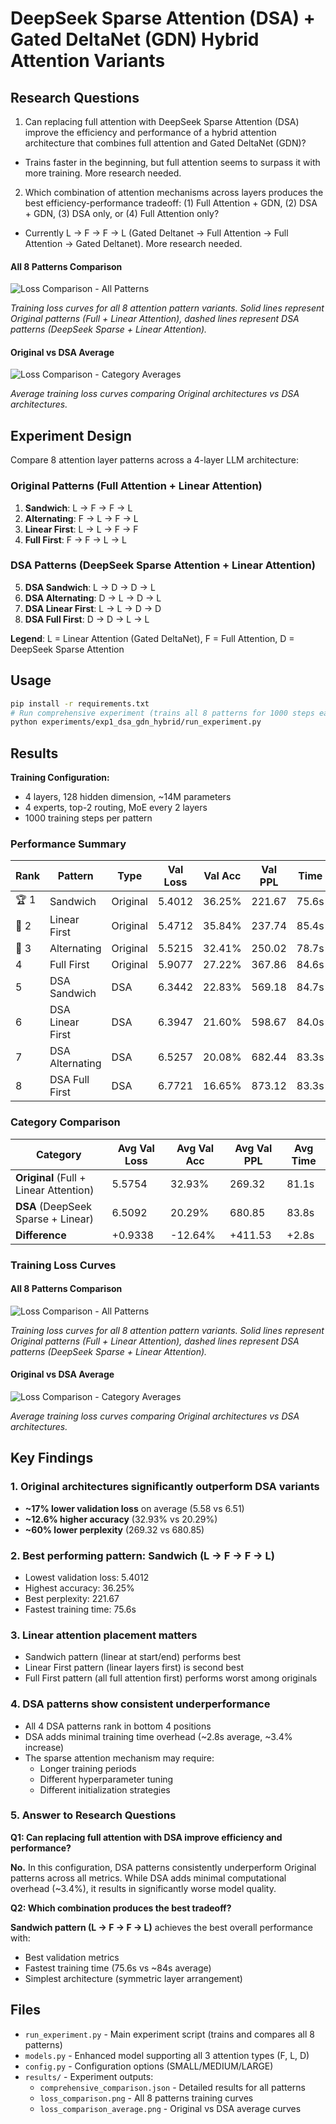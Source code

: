 # DeepSeek Sparse Attention (DSA) + Gated DeltaNet (GDN) Hybrid Attention Variants

## Research Questions

1. Can replacing full attention with DeepSeek Sparse Attention (DSA) improve the efficiency and performance of a hybrid attention architecture that combines full attention and Gated DeltaNet (GDN)?

- Trains faster in the beginning, but full attention seems to surpass it with more training. More research needed.

2. Which combination of attention mechanisms across layers produces the best efficiency-performance tradeoff: (1) Full Attention + GDN, (2) DSA + GDN, (3) DSA only, or (4) Full Attention only?

- Currently L → F → F → L (Gated Deltanet → Full Attention → Full Attention → Gated Deltanet). More research needed.

#### All 8 Patterns Comparison
![Loss Comparison - All Patterns](results/loss_comparison.png)

*Training loss curves for all 8 attention pattern variants. Solid lines represent Original patterns (Full + Linear Attention), dashed lines represent DSA patterns (DeepSeek Sparse + Linear Attention).*

#### Original vs DSA Average
![Loss Comparison - Category Averages](results/loss_comparison_average.png)

*Average training loss curves comparing Original architectures vs DSA architectures.*

## Experiment Design

Compare 8 attention layer patterns across a 4-layer LLM architecture:

### Original Patterns (Full Attention + Linear Attention)
1. **Sandwich**: L → F → F → L
2. **Alternating**: F → L → F → L
3. **Linear First**: L → L → F → F
4. **Full First**: F → F → L → L

### DSA Patterns (DeepSeek Sparse Attention + Linear Attention)
5. **DSA Sandwich**: L → D → D → L
6. **DSA Alternating**: D → L → D → L
7. **DSA Linear First**: L → L → D → D
8. **DSA Full First**: D → D → L → L

**Legend**: L = Linear Attention (Gated DeltaNet), F = Full Attention, D = DeepSeek Sparse Attention

## Usage

```bash
pip install -r requirements.txt
# Run comprehensive experiment (trains all 8 patterns for 1000 steps each)
python experiments/exp1_dsa_gdn_hybrid/run_experiment.py
```

## Results

**Training Configuration:**
- 4 layers, 128 hidden dimension, ~14M parameters
- 4 experts, top-2 routing, MoE every 2 layers
- 1000 training steps per pattern

### Performance Summary

| Rank | Pattern | Type | Val Loss | Val Acc | Val PPL | Time |
|------|---------|------|----------|---------|---------|------|
| 🏆 1 | Sandwich | Original | 5.4012 | 36.25% | 221.67 | 75.6s |
| 🥈 2 | Linear First | Original | 5.4712 | 35.84% | 237.74 | 85.4s |
| 🥉 3 | Alternating | Original | 5.5215 | 32.41% | 250.02 | 78.7s |
| 4 | Full First | Original | 5.9077 | 27.22% | 367.86 | 84.6s |
| 5 | DSA Sandwich | DSA | 6.3442 | 22.83% | 569.18 | 84.7s |
| 6 | DSA Linear First | DSA | 6.3947 | 21.60% | 598.67 | 84.0s |
| 7 | DSA Alternating | DSA | 6.5257 | 20.08% | 682.44 | 83.3s |
| 8 | DSA Full First | DSA | 6.7721 | 16.65% | 873.12 | 83.3s |

### Category Comparison

| Category | Avg Val Loss | Avg Val Acc | Avg Val PPL | Avg Time |
|----------|--------------|-------------|-------------|----------|
| **Original** (Full + Linear Attention) | 5.5754 | 32.93% | 269.32 | 81.1s |
| **DSA** (DeepSeek Sparse + Linear) | 6.5092 | 20.29% | 680.85 | 83.8s |
| **Difference** | +0.9338 | -12.64% | +411.53 | +2.8s |

### Training Loss Curves

#### All 8 Patterns Comparison
![Loss Comparison - All Patterns](results/loss_comparison.png)

*Training loss curves for all 8 attention pattern variants. Solid lines represent Original patterns (Full + Linear Attention), dashed lines represent DSA patterns (DeepSeek Sparse + Linear Attention).*

#### Original vs DSA Average
![Loss Comparison - Category Averages](results/loss_comparison_average.png)

*Average training loss curves comparing Original architectures vs DSA architectures.*

## Key Findings

### 1. Original architectures significantly outperform DSA variants
- **~17% lower validation loss** on average (5.58 vs 6.51)
- **~12.6% higher accuracy** (32.93% vs 20.29%)
- **~60% lower perplexity** (269.32 vs 680.85)

### 2. Best performing pattern: Sandwich (L → F → F → L)
- Lowest validation loss: 5.4012
- Highest accuracy: 36.25%
- Best perplexity: 221.67
- Fastest training time: 75.6s

### 3. Linear attention placement matters
- Sandwich pattern (linear at start/end) performs best
- Linear First pattern (linear layers first) is second best
- Full First pattern (all full attention first) performs worst among originals

### 4. DSA patterns show consistent underperformance
- All 4 DSA patterns rank in bottom 4 positions
- DSA adds minimal training time overhead (~2.8s average, ~3.4% increase)
- The sparse attention mechanism may require:
  - Longer training periods
  - Different hyperparameter tuning
  - Different initialization strategies

### 5. Answer to Research Questions

**Q1: Can replacing full attention with DSA improve efficiency and performance?**

**No.** In this configuration, DSA patterns consistently underperform Original patterns across all metrics. While DSA adds minimal computational overhead (~3.4%), it results in significantly worse model quality.

**Q2: Which combination produces the best tradeoff?**

**Sandwich pattern (L → F → F → L)** achieves the best overall performance with:
- Best validation metrics
- Fastest training time (75.6s vs ~84s average)
- Simplest architecture (symmetric layer arrangement)

## Files

- `run_experiment.py` - Main experiment script (trains and compares all 8 patterns)
- `models.py` - Enhanced model supporting all 3 attention types (F, L, D)
- `config.py` - Configuration options (SMALL/MEDIUM/LARGE)
- `results/` - Experiment outputs:
  - `comprehensive_comparison.json` - Detailed results for all patterns
  - `loss_comparison.png` - All 8 patterns training curves
  - `loss_comparison_average.png` - Original vs DSA average curves
